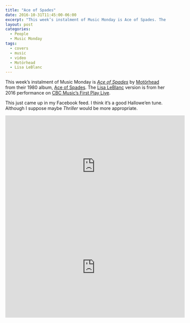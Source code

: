 ```yaml
---
title: "Ace of Spades"
date: 2016-10-31T11:45:00-06:00
excerpt: "This week’s instalment of Music Monday is Ace of Spades. The 1980 Motörhead original and a 2016 cover by Lisa LeBlanc."
layout: post
categories:
  - People
  - Music Monday
tags:
  - covers
  - music
  - video
  - Motörhead
  - Lisa LeBlanc
---
```

This week’s instalment of Music Monday is [_Ace of Spades_](https://en.wikipedia.org/wiki/Ace_of_Spades_(song)) by [Motörhead](http://imotorhead.com/) from their 1980 album, [Ace of Spades](https://en.wikipedia.org/wiki/Ace_of_Spades_(album)). The [Lisa LeBlanc](http://www.lisaleblanc.ca/en/) version is from her 2016 performance on [CBC Music&#8217;s First Play Live](http://www.cbcmusic.ca/posts/14532/lisa-leblanc-why-you-wanna-leave-runaway-queen-fpl).

This just came up in my Facebook feed. I think it&#8217;s a good Hallowe&#8217;en tune. Although I suppose maybe _Thriller_ would be more appropriate.

<div class="video-container">
  <iframe width="560" height="315" src="https://www.youtube.com/embed/eBIa0o36pP" frameborder="0" allowfullscreen></iframe>
</div>

<div class="video-container">
  <iframe width="560" height="315" src="https://www.youtube.com/embed/WixrxDmMaIw" frameborder="0" allowfullscreen></iframe>
</div>